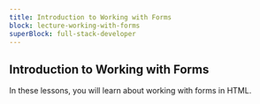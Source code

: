 ```yaml
---
title: Introduction to Working with Forms
block: lecture-working-with-forms
superBlock: full-stack-developer
---
```


## Introduction to Working with Forms

In these lessons, you will learn about working with forms in HTML.
